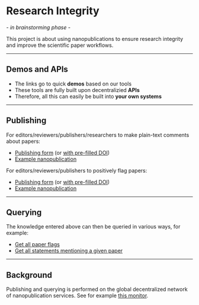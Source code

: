 # Research Integrity

_- in brainstorming phase -_

This project is about using nanopublications to ensure research integrity and improve the scientific paper workflows.

---

## Demos and APIs

- The links go to quick **demos** based on our tools
- These tools are fully built upon decentralizied **APIs**
- Therefore, all this can easily be built into **your own systems**

---

## Publishing

For editors/reviewers/publishers/researchers to make plain-text comments about papers:

- [Publishing form](https://nanodash.knowledgepixels.com/publish?template=http://purl.org/np/RA3gQDMnYbKCTiQeiUYJYBaH6HUhz8f3HIg71itlsZDgA) (or [with pre-filled DOI](https://nanodash.knowledgepixels.com/publish?template=http://purl.org/np/RA3gQDMnYbKCTiQeiUYJYBaH6HUhz8f3HIg71itlsZDgA&param_thing=https://doi.org/10.1038/sdata.2016.18))
- [Example nanopublication](https://w3id.org/np/RAD2nMxJb-BVqTdHY3CRxLEkcYXA2K6GhZg7dqpZHWRhA)

For editors/reviewers/publishers to positively flag papers:

- [Publishing form](https://nanodash.knowledgepixels.com/publish?template=https://w3id.org/np/RA7QYvH8CeADZsPqopmTnBw1pk2CpqFavj1QVQMzd7zCA) (or [with pre-filled DOI](https://nanodash.knowledgepixels.com/publish?189&template=https://w3id.org/np/RA7QYvH8CeADZsPqopmTnBw1pk2CpqFavj1QVQMzd7zCA&param_paper=https://doi.org/10.1038/sdata.2016.18))
- [Example nanopublication](https://w3id.org/np/RAnpjDJ4pkVBIC0hyjYX5kGsfD9SPD2pmriZnYDHPAkA8)

---

## Querying

The knowledge entered above can then be queried in various ways, for example:

- [Get all paper flags](https://tapas.knowledgepixels.com/tapas.html?api=knowledgepixels/research-integrity&op=/get-paper-flags&autosubmit=on)
- [Get all statements mentioning a given paper](https://tapas.knowledgepixels.com/tapas.html?api=knowledgepixels/nanopub-query-api&op=/get-subj-refs&autosubmit=on&param_subj=https://doi.org/10.1038/sdata.2016.18)

---

## Background

Publishing and querying is performed on the global decentralized network of nanopublication services. See for example [this monitor](https://monitor.knowledgepixels.com/).
